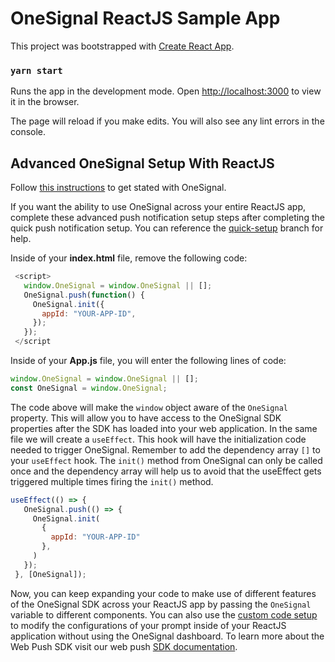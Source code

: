 # OneSignal ReactJS Sample App

This project was bootstrapped with [Create React App](https://github.com/facebook/create-react-app).

### `yarn start`

Runs the app in the development mode.
Open [http://localhost:3000](http://localhost:3000) to view it in the browser.

The page will reload if you make edits.
You will also see any lint errors in the console.

## Advanced OneSignal Setup With ReactJS

Follow [this instructions](https://documentation.onesignal.com/docs/web-push-typical-setup) to get stated with OneSignal.

If you want the ability to use OneSignal across your entire ReactJS app, complete these advanced push notification setup steps after completing the quick push notification setup. You can reference the [quick-setup](https://github.com/OneSignal/OneSignal-React-Sample/tree/quick-setup) branch for help.

Inside of your **index.html** file, remove the following code:
```javascript
 <script>
   window.OneSignal = window.OneSignal || [];
   OneSignal.push(function() {
     OneSignal.init({
       appId: "YOUR-APP-ID",
     });
   });
 </script
```

Inside of your **App.js** file, you will enter the following lines of code:

```javascript
window.OneSignal = window.OneSignal || [];
const OneSignal = window.OneSignal;
```

The code above will make the `window` object aware of the `OneSignal` property. This will allow you to have access to the OneSignal SDK properties after the SDK has loaded into your web application.
In the same file we will create a `useEffect`. This hook will have the initialization code needed to trigger OneSignal. Remember to add the dependency array `[]`  to your `useEffect` hook. The `init()` method from OneSignal can only be called once and the dependency array will help us to avoid that the useEffect gets triggered multiple times firing the `init()` method.

```javascript
useEffect(() => {
   OneSignal.push(() => {
     OneSignal.init(
       {
         appId: "YOUR-APP-ID"
       },
     )
   });
 }, [OneSignal]);
 ```

Now, you can keep expanding your code to make use of different features of the OneSignal SDK across your ReactJS app by passing the `OneSignal` variable to different components. You can also use the [custom code setup](https://documentation.onesignal.com/docs/web-push-custom-code-setup) to modify the configurations of your prompt inside of your ReactJS application without using the OneSignal dashboard. To learn more about the Web Push SDK visit our web push [SDK documentation](https://documentation.onesignal.com/docs/web-push-sdk).
